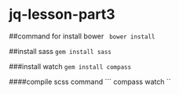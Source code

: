 # jq-lesson-part3

##command for install bower
```  bower install ```

##install sass
``` gem install sass ```

###install watch
``` gem install compass ```

####compile scss command
``` compass watch ``
